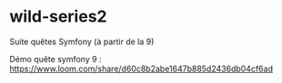 # wild-series2
Suite quêtes Symfony (à partir de la 9)

Démo quête symfony 9 : https://www.loom.com/share/d60c8b2abe1647b885d2436db04cf6ad
